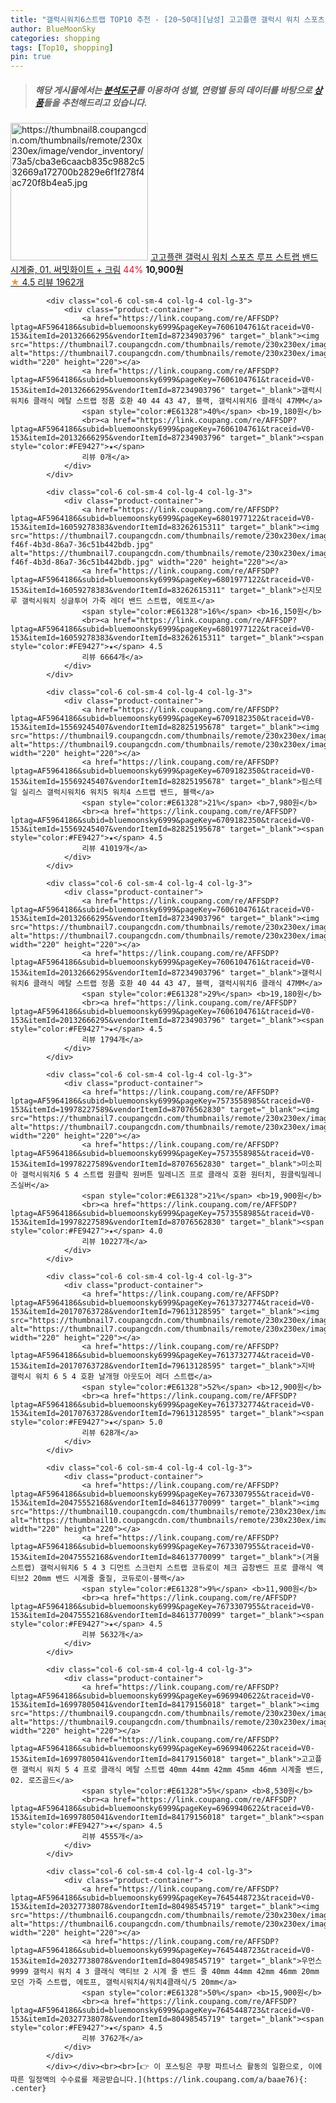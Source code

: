 ```yaml
---
title: "갤럭시워치6스트랩 TOP10 추천 - [20~50대][남성] 고고플랜 갤럭시 워치 스포츠 루프 스트랩 밴드 시계줄, 01. 써밋화이트 + 크림"
author: BlueMoonSky
categories: shopping
tags: [Top10, shopping]
pin: true
---
```


> ##### 해당 게시물에서는 [**분석도구**](https://itemscout.io/)를 이용하여 **성별**, **연령별** 등의 데이터를 바탕으로 [**상품**](https://link.coupang.com/a/baae76)들을 추천해드리고 있습니다.
<div class="container"><div class="row">
            <div class="col-6 col-sm-4 col-lg-4 col-lg-3">
                <div class="product-container">
                    <a href="https://link.coupang.com/re/AFFSDP?lptag=AF5964186&subid=bluemoonsky6999&pageKey=6748199431&traceid=V0-153&itemId=15774106903&vendorItemId=82987394279" target="_blank"><img src="https://thumbnail8.coupangcdn.com/thumbnails/remote/230x230ex/image/vendor_inventory/73a5/cba3e6caacb835c9882c532669a172700b2829e6f1f278f4ac720f8b4ea5.jpg" alt="https://thumbnail8.coupangcdn.com/thumbnails/remote/230x230ex/image/vendor_inventory/73a5/cba3e6caacb835c9882c532669a172700b2829e6f1f278f4ac720f8b4ea5.jpg" width="220" height="220"></a>
                    <a href="https://link.coupang.com/re/AFFSDP?lptag=AF5964186&subid=bluemoonsky6999&pageKey=6748199431&traceid=V0-153&itemId=15774106903&vendorItemId=82987394279" target="_blank">고고플랜 갤럭시 워치 스포츠 루프 스트랩 밴드 시계줄, 01. 써밋화이트 + 크림</a>
                    <span style="color:#E61328">44%</span> <b>10,900원</b>
                    <br><a href="https://link.coupang.com/re/AFFSDP?lptag=AF5964186&subid=bluemoonsky6999&pageKey=6748199431&traceid=V0-153&itemId=15774106903&vendorItemId=82987394279" target="_blank"><span style="color:#FE9427">★</span> 4.5
                    리뷰 1962개</a>
                </div>
            </div>
            
            <div class="col-6 col-sm-4 col-lg-4 col-lg-3">
                <div class="product-container">
                    <a href="https://link.coupang.com/re/AFFSDP?lptag=AF5964186&subid=bluemoonsky6999&pageKey=7606104761&traceid=V0-153&itemId=20132666295&vendorItemId=87234903796" target="_blank"><img src="https://thumbnail7.coupangcdn.com/thumbnails/remote/230x230ex/image/vendor_inventory/1ee4/2d29a2d219658bdd8351418a781434439bdd2271fda073a128039e20b05b.png" alt="https://thumbnail7.coupangcdn.com/thumbnails/remote/230x230ex/image/vendor_inventory/1ee4/2d29a2d219658bdd8351418a781434439bdd2271fda073a128039e20b05b.png" width="220" height="220"></a>
                    <a href="https://link.coupang.com/re/AFFSDP?lptag=AF5964186&subid=bluemoonsky6999&pageKey=7606104761&traceid=V0-153&itemId=20132666295&vendorItemId=87234903796" target="_blank">갤럭시워치6 클래식 메탈 스트랩 정품 호환 40 44 43 47, 블랙, 갤럭시워치6 클래식 47MM</a>
                    <span style="color:#E61328">40%</span> <b>19,180원</b>
                    <br><a href="https://link.coupang.com/re/AFFSDP?lptag=AF5964186&subid=bluemoonsky6999&pageKey=7606104761&traceid=V0-153&itemId=20132666295&vendorItemId=87234903796" target="_blank"><span style="color:#FE9427">★</span> 
                    리뷰 0개</a>
                </div>
            </div>
            
            <div class="col-6 col-sm-4 col-lg-4 col-lg-3">
                <div class="product-container">
                    <a href="https://link.coupang.com/re/AFFSDP?lptag=AF5964186&subid=bluemoonsky6999&pageKey=6801977122&traceid=V0-153&itemId=16059278383&vendorItemId=83262615311" target="_blank"><img src="https://thumbnail7.coupangcdn.com/thumbnails/remote/230x230ex/image/retail/images/2022/09/26/14/0/ff10e638-f46f-4b3d-86a7-36c51b442bdb.jpg" alt="https://thumbnail7.coupangcdn.com/thumbnails/remote/230x230ex/image/retail/images/2022/09/26/14/0/ff10e638-f46f-4b3d-86a7-36c51b442bdb.jpg" width="220" height="220"></a>
                    <a href="https://link.coupang.com/re/AFFSDP?lptag=AF5964186&subid=bluemoonsky6999&pageKey=6801977122&traceid=V0-153&itemId=16059278383&vendorItemId=83262615311" target="_blank">신지모루 갤럭시워치 싱글투어 가죽 레더 밴드 스트랩, 에토프</a>
                    <span style="color:#E61328">16%</span> <b>16,150원</b>
                    <br><a href="https://link.coupang.com/re/AFFSDP?lptag=AF5964186&subid=bluemoonsky6999&pageKey=6801977122&traceid=V0-153&itemId=16059278383&vendorItemId=83262615311" target="_blank"><span style="color:#FE9427">★</span> 4.5
                    리뷰 6664개</a>
                </div>
            </div>
            
            <div class="col-6 col-sm-4 col-lg-4 col-lg-3">
                <div class="product-container">
                    <a href="https://link.coupang.com/re/AFFSDP?lptag=AF5964186&subid=bluemoonsky6999&pageKey=6709182350&traceid=V0-153&itemId=15569245407&vendorItemId=82825195678" target="_blank"><img src="https://thumbnail9.coupangcdn.com/thumbnails/remote/230x230ex/image/vendor_inventory/d3b7/3fbdf1d31864a42a9c8b879853d5617e315aa32122cdb6589b577cfab119.jpg" alt="https://thumbnail9.coupangcdn.com/thumbnails/remote/230x230ex/image/vendor_inventory/d3b7/3fbdf1d31864a42a9c8b879853d5617e315aa32122cdb6589b577cfab119.jpg" width="220" height="220"></a>
                    <a href="https://link.coupang.com/re/AFFSDP?lptag=AF5964186&subid=bluemoonsky6999&pageKey=6709182350&traceid=V0-153&itemId=15569245407&vendorItemId=82825195678" target="_blank">림스테일 실리스 갤럭시워치6 워치5 워치4 스트랩 밴드, 블랙</a>
                    <span style="color:#E61328">21%</span> <b>7,980원</b>
                    <br><a href="https://link.coupang.com/re/AFFSDP?lptag=AF5964186&subid=bluemoonsky6999&pageKey=6709182350&traceid=V0-153&itemId=15569245407&vendorItemId=82825195678" target="_blank"><span style="color:#FE9427">★</span> 4.5
                    리뷰 41019개</a>
                </div>
            </div>
            
            <div class="col-6 col-sm-4 col-lg-4 col-lg-3">
                <div class="product-container">
                    <a href="https://link.coupang.com/re/AFFSDP?lptag=AF5964186&subid=bluemoonsky6999&pageKey=7606104761&traceid=V0-153&itemId=20132666295&vendorItemId=87234903796" target="_blank"><img src="https://thumbnail7.coupangcdn.com/thumbnails/remote/230x230ex/image/vendor_inventory/1ee4/2d29a2d219658bdd8351418a781434439bdd2271fda073a128039e20b05b.png" alt="https://thumbnail7.coupangcdn.com/thumbnails/remote/230x230ex/image/vendor_inventory/1ee4/2d29a2d219658bdd8351418a781434439bdd2271fda073a128039e20b05b.png" width="220" height="220"></a>
                    <a href="https://link.coupang.com/re/AFFSDP?lptag=AF5964186&subid=bluemoonsky6999&pageKey=7606104761&traceid=V0-153&itemId=20132666295&vendorItemId=87234903796" target="_blank">갤럭시워치6 클래식 메탈 스트랩 정품 호환 40 44 43 47, 블랙, 갤럭시워치6 클래식 47MM</a>
                    <span style="color:#E61328">29%</span> <b>19,180원</b>
                    <br><a href="https://link.coupang.com/re/AFFSDP?lptag=AF5964186&subid=bluemoonsky6999&pageKey=7606104761&traceid=V0-153&itemId=20132666295&vendorItemId=87234903796" target="_blank"><span style="color:#FE9427">★</span> 4.5
                    리뷰 1794개</a>
                </div>
            </div>
            
            <div class="col-6 col-sm-4 col-lg-4 col-lg-3">
                <div class="product-container">
                    <a href="https://link.coupang.com/re/AFFSDP?lptag=AF5964186&subid=bluemoonsky6999&pageKey=7573558985&traceid=V0-153&itemId=19978227589&vendorItemId=87076562830" target="_blank"><img src="https://thumbnail7.coupangcdn.com/thumbnails/remote/230x230ex/image/vendor_inventory/b789/cb8d913e72e622c1ccf9d1fd55233f6f2385222ee8ea402feca74ba7f799.jpg" alt="https://thumbnail7.coupangcdn.com/thumbnails/remote/230x230ex/image/vendor_inventory/b789/cb8d913e72e622c1ccf9d1fd55233f6f2385222ee8ea402feca74ba7f799.jpg" width="220" height="220"></a>
                    <a href="https://link.coupang.com/re/AFFSDP?lptag=AF5964186&subid=bluemoonsky6999&pageKey=7573558985&traceid=V0-153&itemId=19978227589&vendorItemId=87076562830" target="_blank">미소피아 갤럭시워치6 5 4 스트랩 원클릭 원버튼 밀레니즈 프로 클래식 호환 원터치, 원클릭밀레니즈실버</a>
                    <span style="color:#E61328">21%</span> <b>19,900원</b>
                    <br><a href="https://link.coupang.com/re/AFFSDP?lptag=AF5964186&subid=bluemoonsky6999&pageKey=7573558985&traceid=V0-153&itemId=19978227589&vendorItemId=87076562830" target="_blank"><span style="color:#FE9427">★</span> 4.0
                    리뷰 10227개</a>
                </div>
            </div>
            
            <div class="col-6 col-sm-4 col-lg-4 col-lg-3">
                <div class="product-container">
                    <a href="https://link.coupang.com/re/AFFSDP?lptag=AF5964186&subid=bluemoonsky6999&pageKey=7613732774&traceid=V0-153&itemId=20170763728&vendorItemId=79613128595" target="_blank"><img src="https://thumbnail7.coupangcdn.com/thumbnails/remote/230x230ex/image/vendor_inventory/0630/02980aacc741079e0cc43c643999bb91e86cde54995af5488a0f49748002.jpg" alt="https://thumbnail7.coupangcdn.com/thumbnails/remote/230x230ex/image/vendor_inventory/0630/02980aacc741079e0cc43c643999bb91e86cde54995af5488a0f49748002.jpg" width="220" height="220"></a>
                    <a href="https://link.coupang.com/re/AFFSDP?lptag=AF5964186&subid=bluemoonsky6999&pageKey=7613732774&traceid=V0-153&itemId=20170763728&vendorItemId=79613128595" target="_blank">지바 갤럭시 워치 6 5 4 호환 날개형 아웃도어 레더 스트랩</a>
                    <span style="color:#E61328">52%</span> <b>12,900원</b>
                    <br><a href="https://link.coupang.com/re/AFFSDP?lptag=AF5964186&subid=bluemoonsky6999&pageKey=7613732774&traceid=V0-153&itemId=20170763728&vendorItemId=79613128595" target="_blank"><span style="color:#FE9427">★</span> 5.0
                    리뷰 628개</a>
                </div>
            </div>
            
            <div class="col-6 col-sm-4 col-lg-4 col-lg-3">
                <div class="product-container">
                    <a href="https://link.coupang.com/re/AFFSDP?lptag=AF5964186&subid=bluemoonsky6999&pageKey=7673307955&traceid=V0-153&itemId=20475552168&vendorItemId=84613770099" target="_blank"><img src="https://thumbnail10.coupangcdn.com/thumbnails/remote/230x230ex/image/vendor_inventory/23a6/75bc6785fa4f5bbf4bfc3ca3d872a3fd42bde814e7642274b29ca7f0d7c1.jpg" alt="https://thumbnail10.coupangcdn.com/thumbnails/remote/230x230ex/image/vendor_inventory/23a6/75bc6785fa4f5bbf4bfc3ca3d872a3fd42bde814e7642274b29ca7f0d7c1.jpg" width="220" height="220"></a>
                    <a href="https://link.coupang.com/re/AFFSDP?lptag=AF5964186&subid=bluemoonsky6999&pageKey=7673307955&traceid=V0-153&itemId=20475552168&vendorItemId=84613770099" target="_blank">(겨울스트랩) 갤럭시워치6 5 4 3 디먼트 스크런치 스트랩 코듀로이 체크 곱창밴드 프로 클래식 액티브2 20mm 밴드 시계줄 줄질, 코듀로이-블랙</a>
                    <span style="color:#E61328">9%</span> <b>11,900원</b>
                    <br><a href="https://link.coupang.com/re/AFFSDP?lptag=AF5964186&subid=bluemoonsky6999&pageKey=7673307955&traceid=V0-153&itemId=20475552168&vendorItemId=84613770099" target="_blank"><span style="color:#FE9427">★</span> 4.5
                    리뷰 5632개</a>
                </div>
            </div>
            
            <div class="col-6 col-sm-4 col-lg-4 col-lg-3">
                <div class="product-container">
                    <a href="https://link.coupang.com/re/AFFSDP?lptag=AF5964186&subid=bluemoonsky6999&pageKey=6969940622&traceid=V0-153&itemId=16997805041&vendorItemId=84179156018" target="_blank"><img src="https://thumbnail9.coupangcdn.com/thumbnails/remote/230x230ex/image/vendor_inventory/fe4d/6dcf7ce626e8b631e49d1ab1e99d201976b952de0a4c964105f47ef14b93.jpg" alt="https://thumbnail9.coupangcdn.com/thumbnails/remote/230x230ex/image/vendor_inventory/fe4d/6dcf7ce626e8b631e49d1ab1e99d201976b952de0a4c964105f47ef14b93.jpg" width="220" height="220"></a>
                    <a href="https://link.coupang.com/re/AFFSDP?lptag=AF5964186&subid=bluemoonsky6999&pageKey=6969940622&traceid=V0-153&itemId=16997805041&vendorItemId=84179156018" target="_blank">고고플랜 갤럭시 워치 5 4 프로 클래식 메탈 스트랩 40mm 44mm 42mm 45mm 46mm 시계줄 밴드, 02. 로즈골드</a>
                    <span style="color:#E61328">5%</span> <b>8,530원</b>
                    <br><a href="https://link.coupang.com/re/AFFSDP?lptag=AF5964186&subid=bluemoonsky6999&pageKey=6969940622&traceid=V0-153&itemId=16997805041&vendorItemId=84179156018" target="_blank"><span style="color:#FE9427">★</span> 4.5
                    리뷰 4555개</a>
                </div>
            </div>
            
            <div class="col-6 col-sm-4 col-lg-4 col-lg-3">
                <div class="product-container">
                    <a href="https://link.coupang.com/re/AFFSDP?lptag=AF5964186&subid=bluemoonsky6999&pageKey=7645448723&traceid=V0-153&itemId=20327738078&vendorItemId=80498545719" target="_blank"><img src="https://thumbnail6.coupangcdn.com/thumbnails/remote/230x230ex/image/vendor_inventory/2c7b/8236cf1324c0e178b1dff00dc1b92bc8061c1fc7be1245eed397a57dcaa6.jpg" alt="https://thumbnail6.coupangcdn.com/thumbnails/remote/230x230ex/image/vendor_inventory/2c7b/8236cf1324c0e178b1dff00dc1b92bc8061c1fc7be1245eed397a57dcaa6.jpg" width="220" height="220"></a>
                    <a href="https://link.coupang.com/re/AFFSDP?lptag=AF5964186&subid=bluemoonsky6999&pageKey=7645448723&traceid=V0-153&itemId=20327738078&vendorItemId=80498545719" target="_blank">우먼스9999 갤럭시 워치 4 3 클래식 액티브 2 시계 줄 밴드 줄 40mm 44mm 42mm 46mm 20mm 모던 가죽 스트랩, 에토프, 갤럭시워치4/워치4클래식/5 20mm</a>
                    <span style="color:#E61328">50%</span> <b>15,900원</b>
                    <br><a href="https://link.coupang.com/re/AFFSDP?lptag=AF5964186&subid=bluemoonsky6999&pageKey=7645448723&traceid=V0-153&itemId=20327738078&vendorItemId=80498545719" target="_blank"><span style="color:#FE9427">★</span> 4.5
                    리뷰 3762개</a>
                </div>
            </div>
            </div></div><br><br>[👉 이 포스팅은 쿠팡 파트너스 활동의 일환으로, 이에 따른 일정액의 수수료를 제공받습니다.](https://link.coupang.com/a/baae76){: .center}
